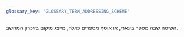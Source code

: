 ```yaml
---
glossary_key: "GLOSSARY_TERM_ADDRESSING_SCHEME"
---
```


השיטה שבה מספר בינארי, או אוסף מספרים כאלה, מייצג מיקום בזיכרון המחשב.
